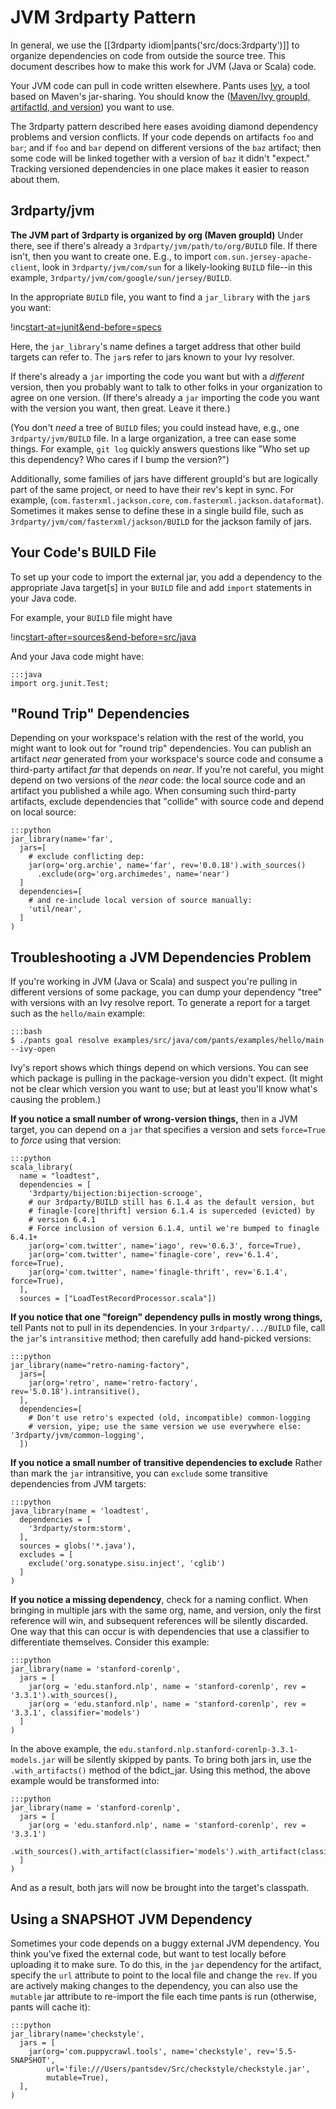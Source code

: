 JVM 3rdparty Pattern
====================

In general, we use the
[[3rdparty idiom|pants('src/docs:3rdparty')]] to organize
dependencies on code from outside the source tree. This document
describes how to make this work for JVM (Java or Scala) code.

Your JVM code can pull in code written elsewhere. Pants uses
[Ivy](http://ant.apache.org/ivy/), a tool based on Maven's jar-sharing.
You should know the ([Maven/Ivy groupId, artifactId, and
version](http://maven.apache.org/guides/mini/guide-central-repository-upload.html))
you want to use.

The 3rdparty pattern described here eases avoiding diamond dependency
problems and version conflicts. If your code depends on artifacts `foo`
and `bar`; and if `foo` and `bar` depend on different versions of the
`baz` artifact; then some code will be linked together with a version of
`baz` it didn't "expect." Tracking versioned dependencies in one place
makes it easier to reason about them.

3rdparty/jvm
------------

**The JVM part of 3rdparty is organized by org (Maven groupId)** Under
there, see if there's already a `3rdparty/jvm/path/to/org/BUILD` file.
If there isn't, then you want to create one. E.g., to import
`com.sun.jersey-apache-client`, look in `3rdparty/jvm/com/sun` for a
likely-looking `BUILD` file--in this example,
`3rdparty/jvm/com/google/sun/jersey/BUILD`.

In the appropriate `BUILD` file, you want to find a
<a xref="bdict_jar_library">`jar_library`</a>
with the <a xref="bdict_jar">`jar`</a>s you want:

!inc[start-at=junit&end-before=specs](../../../../../../3rdparty/BUILD)

Here, the
<a xref="bdict_jar_library">`jar_library`</a>'s name
defines a target address that
other build targets can refer to. The
<a xref="bdict_jar">`jar`</a>s refer to jars known to
your Ivy resolver.

If there's already a `jar` importing the code you want but with a
*different* version, then you probably want to talk to other folks in
your organization to agree on one version. (If there's already a `jar`
importing the code you want with the version you want, then great. Leave
it there.)

(You don't *need* a tree of `BUILD` files; you could instead have, e.g.,
one `3rdparty/jvm/BUILD` file. In a large organization, a tree can ease
some things. For example, `git log` quickly answers questions like "Who
set up this dependency? Who cares if I bump the version?")

Additionally, some families of jars have different groupId's but are
logically part of the same project, or need to have their rev's kept in
sync. For example, (`com.fasterxml.jackson.core`,
`com.fasterxml.jackson.dataformat`). Sometimes it makes sense to define
these in a single build file, such as
`3rdparty/jvm/com/fasterxml/jackson/BUILD` for the jackson family of
jars.

Your Code's BUILD File
----------------------

To set up your code to import the external jar, you add a dependency to
the appropriate Java target[s] in your `BUILD` file and add `import`
statements in your Java code.

For example, your `BUILD` file might have

!inc[start-after=sources&end-before=src/java](../../../../../tests/java/com/pants/examples/hello/greet/BUILD)

And your Java code might have:

    :::java
    import org.junit.Test;

"Round Trip" Dependencies
-------------------------

Depending on your workspace's relation with the rest of the world, you
might want to look out for "round trip" dependencies. You can publish an
artifact *near* generated from your workspace's source code and consume
a third-party artifact *far* that depends on *near*. If you're not
careful, you might depend on two versions of the *near* code: the local
source code and an artifact you published a while ago. When consuming
such third-party artifacts, exclude dependencies that "collide" with
source code and depend on local source:

    :::python
    jar_library(name='far',
      jars=[
        # exclude conflicting dep:
        jar(org='org.archie', name='far', rev='0.0.18').with_sources()
          .exclude(org='org.archimedes', name='near')
      ]
      dependencies=[
        # and re-include local version of source manually:
        'util/near',
      ]
    )

Troubleshooting a JVM Dependencies Problem
------------------------------------------

If you're working in JVM (Java or Scala) and suspect you're pulling in
different versions of some package, you can dump your dependency "tree"
with versions with an Ivy resolve report. To generate a report for a
target such as the `hello/main` example:

    :::bash
    $ ./pants goal resolve examples/src/java/com/pants/examples/hello/main --ivy-open

Ivy's report shows which things depend on which versions. You can see
which package is pulling in the package-version you didn't expect. (It
might not be clear which version you want to use; but at least you'll
know what's causing the problem.)

**If you notice a small number of wrong-version things,** then in a JVM
target, you can depend on a `jar` that specifies a version and sets
`force=True` to *force* using that version:

    :::python
    scala_library(
      name = "loadtest",
      dependencies = [
        '3rdparty/bijection:bijection-scrooge',
        # our 3rdparty/BUILD still has 6.1.4 as the default version, but
        # finagle-[core|thrift] version 6.1.4 is superceded (evicted) by
        # version 6.4.1
        # Force inclusion of version 6.1.4, until we're bumped to finagle 6.4.1+
        jar(org='com.twitter', name='iago', rev='0.6.3', force=True),
        jar(org='com.twitter', name='finagle-core', rev='6.1.4', force=True),
        jar(org='com.twitter', name='finagle-thrift', rev='6.1.4', force=True),
      ],
      sources = ["LoadTestRecordProcessor.scala"])

**If you notice that one "foreign" dependency pulls in mostly wrong
things,** tell Pants not to pull in its dependencies. In your
`3rdparty/.../BUILD` file, call the `jar`'s `intransitive` method; then
carefully add hand-picked versions:

    :::python
    jar_library(name="retro-naming-factory",
      jars=[
        jar(org='retro', name='retro-factory', rev='5.0.18').intransitive(),
      ],
      dependencies=[
        # Don't use retro's expected (old, incompatible) common-logging
        # version, yipe; use the same version we use everywhere else:
    '3rdparty/jvm/common-logging',
      ])

**If you notice a small number of transitive dependencies to exclude**
Rather than mark the `jar` intransitive, you can `exclude` some
transitive dependencies from JVM targets:

    :::python
    java_library(name = 'loadtest',
      dependencies = [
        '3rdparty/storm:storm',
      ],
      sources = globs('*.java'),
      excludes = [
        exclude('org.sonatype.sisu.inject', 'cglib')
      ]
    )

**If you notice a missing dependency**, check for a naming conflict.
When bringing in multiple jars with the same org, name, and version,
only the first reference will win, and subsequent references will be
silently discarded. One way that this can occur is with dependencies
that use a classifier to differentiate themselves. Consider this
example:

    :::python
    jar_library(name = 'stanford-corenlp',
      jars = [
        jar(org = 'edu.stanford.nlp', name = 'stanford-corenlp', rev = '3.3.1').with_sources(),
        jar(org = 'edu.stanford.nlp', name = 'stanford-corenlp', rev = '3.3.1', classifier='models')
      ]
    )

In the above example, the
`edu.stanford.nlp.stanford-corenlp-3.3.1-models.jar` will be silently
skipped by pants. To bring both jars in, use the `.with_artifacts()`
method of the bdict\_jar. Using this method, the above example would be
transformed into:

    :::python
    jar_library(name = 'stanford-corenlp',
      jars = [
        jar(org = 'edu.stanford.nlp', name = 'stanford-corenlp', rev = '3.3.1')
        .with_sources().with_artifact(classifier='models').with_artifact(classifier=''),
      ]
    )

And as a result, both jars will now be brought into the target's
classpath.

<a xmark="test_3rdparty_jvm_snapshot"> </a>

Using a SNAPSHOT JVM Dependency
-------------------------------

Sometimes your code depends on a buggy external JVM dependency. You
think you've fixed the external code, but want to test locally before
uploading it to make sure. To do this, in the `jar` dependency for the
artifact, specify the `url` attribute to point to the local file and
change the `rev`. If you are actively making changes to the dependency,
you can also use the `mutable` jar attribute to re-import the file each
time pants is run (otherwise, pants will cache it):

    :::python
    jar_library(name='checkstyle',
      jars = [
        jar(org='com.puppycrawl.tools', name='checkstyle', rev='5.5-SNAPSHOT',
            url='file:///Users/pantsdev/Src/checkstyle/checkstyle.jar',
            mutable=True),
      ],
    )
